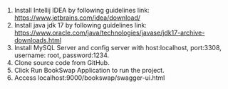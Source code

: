 1.	Install Intellij IDEA by following guidelines link:
https://www.jetbrains.com/idea/download/
2.	Install java jdk 17 by following guidelines link:
https://www.oracle.com/java/technologies/javase/jdk17-archive-downloads.html
3.	Install MySQL Server and config server with host:localhost, port:3308, username: root, password:1234.
4.	Clone source code from GitHub.
5.	Click Run BookSwap Application to run the project.
6.  Access localhost:9000/bookswap/swagger-ui.html 

